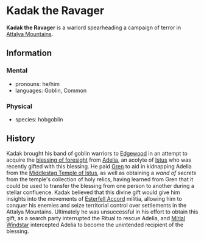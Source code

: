 # Kadak the Ravager

**Kadak the Ravager** is a warlord spearheading a campaign of terror in [Attalya Mountains](../../../mote/esterfell/lenya/attalya-mountains/attalya-mountains.md).

## Information

### Mental

- pronouns: he/him
- languages: Goblin, Common

### Physical

- species: hobgoblin

## History

Kadak brought his band of goblin warriors to [Edgewood](../edgewood/edgewood.md) in an attempt to acquire the [blessing of foresight](../../../supernatural-gifts/blessing-of-foresight.md) from [Adelia](../../../organizations/order-of-istus/members/adelia.md), an acolyte of [Istus](../../../pantheon/istus.md) who was recently gifted with this blessing. He paid [Gren](../../../organizations/order-of-istus/members/gren.md) to aid in kidnapping Adelia from the [Middlestag Temple of Istus](../edgewood/middlestag-temple-of-istus.md), as well as obtaining a _wand of secrets_ from the temple's collection of holy relics, having learned from Gren that it could be used to transfer the blessing from one person to another during a stellar confluence. Kadak believed that this divine gift would give him insights into the movements of [Esterfell Accord](../esterfell-accord.md) militia, allowing him to conquer his enemies and seize territorial control over settlements in the Attalya Mountains. Ultimately he was unsuccessful in his effort to obtain this gift, as a search party interrupted the Ritual to rescue Adelia, and [Mírial Windstar](../../verdancy/citizenry/mirial-windstar.md) intercepted Adelia to become the unintended recipient of the blessing.
